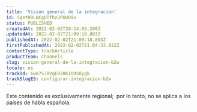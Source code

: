 ```yaml
---
title: 'Visión general de la integración'
id: 5qetRRLNCgDTfhz2PUUO9v
status: PUBLISHED
createdAt: 2022-02-02T20:14:05.208Z
updatedAt: 2022-02-02T21:09:18.803Z
publishedAt: 2022-02-02T21:09:18.803Z
firstPublishedAt: 2022-02-02T21:04:33.822Z
contentType: trackArticle
productTeam: Channels
slug: vision-general-de-la-integracion-b2w
locale: es
trackId: 6w07SJBVqE020KIOOS8ygk
trackSlugES: configurar-integracion-b2w
---
```


<div class="alert alert-warning" role="alert">Este contenido es exclusivamente regional; 
por lo tanto, no se aplica a los países de habla española.</div>
